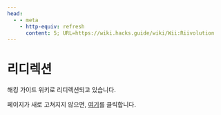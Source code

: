 ```yaml
---
head:
  - - meta
    - http-equiv: refresh
      content: 5; URL=https://wiki.hacks.guide/wiki/Wii:Riivolution
---
```


# 리디렉션

해킹 가이드 위키로 리디렉션되고 있습니다.

페이지가 새로 고쳐지지 않으면, [여기](https://wiki.hacks.guide/wiki/Wii:Riivolution)를 클릭합니다.
